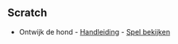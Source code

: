 ## Scratch

- Ontwijk de hond - [Handleiding](scratch/ontwijk-de-hond/ontwijk-de-hond.md) - [Spel bekijken](https://scratch.mit.edu/projects/217821507/)